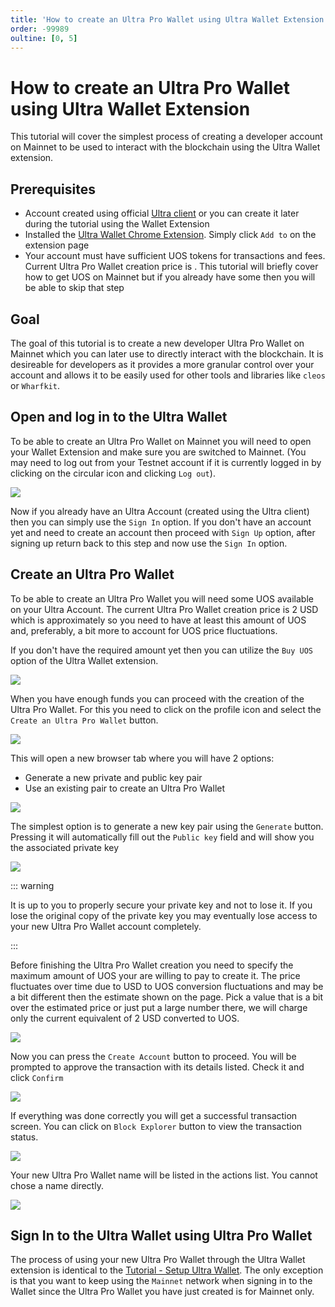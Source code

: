 ```yaml
---
title: 'How to create an Ultra Pro Wallet using Ultra Wallet Extension'
order: -99989
oultine: [0, 5]
---
```


# How to create an Ultra Pro Wallet using Ultra Wallet Extension

This tutorial will cover the simplest process of creating a developer account on Mainnet to be used to interact with the blockchain using the Ultra Wallet extension.

## Prerequisites

-   Account created using official [Ultra client](https://ultra.io/) or you can create it later during the tutorial using the Wallet Extension
-   Installed the [Ultra Wallet Chrome Extension](https://chromewebstore.google.com/detail/ultra-wallet/kjjebdkfeagdoogagbhepmbimaphnfln). Simply click `Add to` on the extension page
-   Your account must have sufficient UOS tokens for transactions and fees. Current Ultra Pro Wallet creation price is <OracleConversion :amount="2.0" scope="......2nf5.o4" :param="70000" />. This tutorial will briefly cover how to get UOS on Mainnet but if you already have some then you will be able to skip that step

## Goal

The goal of this tutorial is to create a new developer Ultra Pro Wallet on Mainnet which you can later use to directly interact with the blockchain. It is desireable for developers as it provides a more granular control over your account and allows it to be easily used for other tools and libraries like `cleos` or `Wharfkit`.

## Open and log in to the Ultra Wallet

To be able to create an Ultra Pro Wallet on Mainnet you will need to open your Wallet Extension and make sure you are switched to Mainnet. (You may need to log out from your Testnet account if it is currently logged in by clicking on the circular icon and clicking `Log out`).

![](./images/UltraProWallet/wallet-mainnet-selection.png)

Now if you already have an Ultra Account (created using the Ultra client) then you can simply use the `Sign In` option. If you don't have an account yet and need to create an account then proceed with `Sign Up` option, after signing up return back to this step and now use the `Sign In` option.

## Create an Ultra Pro Wallet

To be able to create an Ultra Pro Wallet you will need some UOS available on your Ultra Account. The current Ultra Pro Wallet creation price is 2 USD which is approximately <OracleConversion :amount="2.0" scope="......2nf5.o4" :param="70000" /> so you need to have at least this amount of UOS and, preferably, a bit more to account for UOS price fluctuations.

If you don't have the required amount yet then you can utilize the `Buy UOS` option of the Ultra Wallet extension.

![](./images/UltraProWallet/wallet-buy-uos.png)

When you have enough funds you can proceed with the creation of the Ultra Pro Wallet. For this you need to click on the profile icon and select the `Create an Ultra Pro Wallet` button.

![](./images/UltraProWallet/wallet-create-pro-wallet.png)

This will open a new browser tab where you will have 2 options:

-   Generate a new private and public key pair
-   Use an existing pair to create an Ultra Pro Wallet

![](./images/UltraProWallet/wallet-generate-or-paste-public-key.png)

The simplest option is to generate a new key pair using the `Generate` button. Pressing it will automatically fill out the `Public key` field and will show you the associated private key

![](./images/UltraProWallet/wallet-private-key-shown.png)

::: warning

It is up to you to properly secure your private key and not to lose it. If you lose the original copy of the private key you may eventually lose access to your new Ultra Pro Wallet account completely.

:::

Before finishing the Ultra Pro Wallet creation you need to specify the maximum amount of UOS your are willing to pay to create it. The price fluctuates over time due to USD to UOS conversion fluctuations and may be a bit different then the estimate shown on the page. Pick a value that is a bit over the estimated price or just put a large number there, we will charge only the current equivalent of 2 USD converted to UOS.

![](./images/UltraProWallet/wallet-fill-optional-fields.png)

Now you can press the `Create Account` button to proceed. You will be prompted to approve the transaction with its details listed. Check it and click `Confirm`

![](./images/UltraProWallet/wallet-approve-transaction.png)

If everything was done correctly you will get a successful transaction screen. You can click on `Block Explorer` button to view the transaction status.

![](./images/UltraProWallet/wallet-transaction-successful.png)

Your new Ultra Pro Wallet name will be listed in the actions list. You cannot chose a name directly.

![](./images/UltraProWallet/wallet-check-block-explorer.png)

## Sign In to the Ultra Wallet using Ultra Pro Wallet

The process of using your new Ultra Pro Wallet through the Ultra Wallet extension is identical to the [Tutorial - Setup Ultra Wallet](../fundamentals/tutorial-setup-the-wallet.md). The only exception is that you want to keep using the `Mainnet` network when signing in to the Wallet since the Ultra Pro Wallet you have just created is for Mainnet only.
